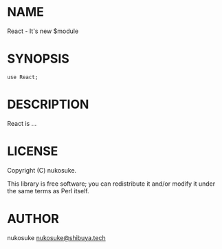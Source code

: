 # NAME

React - It's new $module

# SYNOPSIS

    use React;

# DESCRIPTION

React is ...

# LICENSE

Copyright (C) nukosuke.

This library is free software; you can redistribute it and/or modify
it under the same terms as Perl itself.

# AUTHOR

nukosuke <nukosuke@shibuya.tech>
